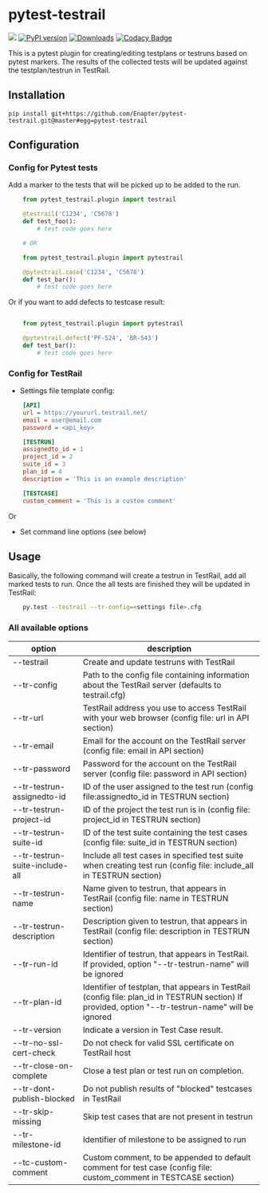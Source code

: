 pytest-testrail
===============

![](https://github.com/allankp/pytest-testrail/workflows/master/badge.svg)
[![PyPI version](https://badge.fury.io/py/pytest-testrail.svg)](https://badge.fury.io/py/pytest-testrail)
[![Downloads](https://pepy.tech/badge/pytest-testrail)](https://pepy.tech/project/pytest-testrail)
[![Codacy Badge](https://api.codacy.com/project/badge/Grade/83b960043527429a8310cced2d8defcb)](https://www.codacy.com/manual/allankp/pytest-testrail?utm_source=github.com&amp;utm_medium=referral&amp;utm_content=allankp/pytest-testrail&amp;utm_campaign=Badge_Grade)

This is a pytest plugin for creating/editing testplans or testruns based on pytest markers.
The results of the collected tests will be updated against the testplan/testrun in TestRail.

Installation
------------

    pip install git+https://github.com/Enapter/pytest-testrail.git@master#egg=pytest-testrail

Configuration
-------------

### Config for Pytest tests

Add a marker to the tests that will be picked up to be added to the run.

```python
    from pytest_testrail.plugin import testrail

    @testrail('C1234', 'C5678')
    def test_foo():
        # test code goes here

    # OR	

    from pytest_testrail.plugin import pytestrail

    @pytestrail.case('C1234', 'C5678')
    def test_bar():
        # test code goes here
```

Or if you want to add defects to testcase result:

```python

    from pytest_testrail.plugin import pytestrail

    @pytestrail.defect('PF-524', 'BR-543')
    def test_bar():
        # test code goes here
```

### Config for TestRail

* Settings file template config:

```ini
    [API]
    url = https://yoururl.testrail.net/
    email = user@email.com
    password = <api_key>

    [TESTRUN]
    assignedto_id = 1
    project_id = 2
    suite_id = 3
    plan_id = 4
    description = 'This is an example description'

    [TESTCASE]
    custom_comment = 'This is a custom comment'
```

Or

* Set command line options (see below)

Usage
-----

Basically, the following command will create a testrun in TestRail, add all marked tests to run.
Once the all tests are finished they will be updated in TestRail:

```bash
    py.test --testrail --tr-config=<settings file>.cfg
```

### All available options

| option                         | description                                                                                                                                        |
| -------------------------------|----------------------------------------------------------------------------------------------------------------------------------------------------|
| --testrail                     | Create and update testruns with TestRail                                                                                                           |
| --tr-config                    | Path to the config file containing information about the TestRail server (defaults to testrail.cfg)                                                |
| --tr-url                       | TestRail address you use to access TestRail with your web browser (config file: url in API section)                                                |
| --tr-email                     | Email for the account on the TestRail server (config file: email in API section)                                                                   |
| --tr-password                  | Password for the account on the TestRail server (config file: password in API section)                                                             |
| --tr-testrun-assignedto-id     | ID of the user assigned to the test run (config file:assignedto_id in TESTRUN section)                                                             |
| --tr-testrun-project-id        | ID of the project the test run is in (config file: project_id in TESTRUN section)                                                                  |
| --tr-testrun-suite-id          | ID of the test suite containing the test cases (config file: suite_id in TESTRUN section)                                                          |
| --tr-testrun-suite-include-all | Include all test cases in specified test suite when creating test run (config file: include_all in TESTRUN section)                                |
| --tr-testrun-name              | Name given to testrun, that appears in TestRail (config file: name in TESTRUN section)                                                             |
| --tr-testrun-description       | Description given to testrun, that appears in TestRail (config file: description in TESTRUN section)                                               |
| --tr-run-id                    | Identifier of testrun, that appears in TestRail. If provided, option "--tr-testrun-name" will be ignored                                           |
| --tr-plan-id                   | Identifier of testplan, that appears in TestRail (config file: plan_id in TESTRUN section) If provided, option "--tr-testrun-name" will be ignored |
| --tr-version                   | Indicate a version in Test Case result.                                                                                                            |
| --tr-no-ssl-cert-check         | Do not check for valid SSL certificate on TestRail host                                                                                            |
| --tr-close-on-complete         | Close a test plan or test run on completion.                                                                                                       |
| --tr-dont-publish-blocked      | Do not publish results of "blocked" testcases in TestRail                                                                                          |
| --tr-skip-missing              | Skip test cases that are not present in testrun                                                                                                    |
| --tr-milestone-id              | Identifier of milestone to be assigned to run                                                                                                      |
| --tc-custom-comment            | Custom comment, to be appended to default comment for test case (config file: custom_comment in TESTCASE section)                                  |
